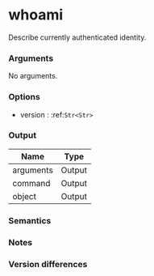 [//]: # (THE CONTENT BELOW IS GENERATED. DO NOT EDIT.)
# whoami
Describe currently authenticated identity.

### Arguments
No arguments.

### Options
* version : :ref:`Str<Str>`

### Output
|Name|Type
|-|-
|arguments|Output
|command|Output
|object|Output

[//]: # (ADD YOUR NOTES BELOW. THESE WILL BE PICKED EVERY TIME THE DOCS ARE REGENERATED. //end)
### Semantics

### Notes

### Version differences